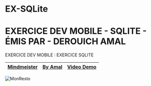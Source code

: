 # EX-SQLite
 EXERCICE DEV MOBILE - SQLITE - ÉMIS PAR - DEROUICH AMAL
===================

EXERCICE DEV MOBILE : EXERCICE SQLITE


| [Mindmeister](https://www.mindmeister.com/fr/account/login?product=2&return_to=https%3A%2F%2Fwww.meistertask.com%2Ffr%2Fapp%2Fproject%2FrI8b3sT4)  |  [By Amal](https://www.universitecentrale.net/) | [Video Demo](https://youtu.be/_G_IJa4V-mI)|
|----------|--------|------|

![MonResto](https://zupimages.net/up/21/18/uq6b.png)

